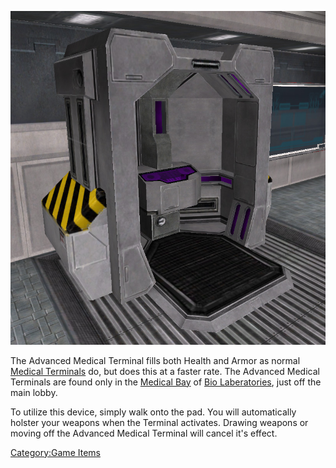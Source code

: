 ![](images/Advanced_Med_Term.jpg "Advanced_Med_Term.jpg")

The Advanced Medical Terminal fills both Health and Armor as normal
[Medical Terminals](Medical_Terminal "wikilink") do, but does this at a
faster rate. The Advanced Medical Terminals are found only in the
[Medical Bay](Medical_Bay "wikilink") of [Bio
Laberatories](Bio_Laboratory "wikilink"), just off the main lobby.

To utilize this device, simply walk onto the pad. You will automatically
holster your weapons when the Terminal activates. Drawing weapons or
moving off the Advanced Medical Terminal will cancel it's effect.

[Category:Game Items](Category:Game_Items "wikilink")
